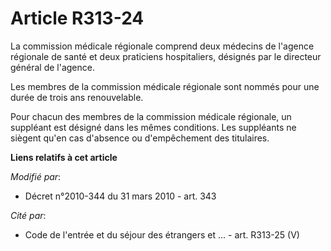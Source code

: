 # Article R313-24

La commission médicale régionale comprend deux médecins de l'agence régionale de santé et deux praticiens hospitaliers,
désignés par le directeur général de l'agence.

Les membres de la commission médicale régionale sont nommés pour une durée de trois ans renouvelable.

Pour chacun des membres de la commission médicale régionale, un suppléant est désigné dans les mêmes conditions. Les
suppléants ne siègent qu'en cas d'absence ou d'empêchement des titulaires.

**Liens relatifs à cet article**

_Modifié par_:

  - Décret n°2010-344 du 31 mars 2010 - art. 343

_Cité par_:

  - Code de l'entrée et du séjour des étrangers et ... - art. R313-25 (V)
